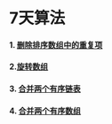
# 7天算法

#### 1. [删除排序数组中的重复项](./remove-duplicates-from-sorted-array.md)

#### 2.[旋转数组](./rotate-array.md)

#### 3. [合并两个有序链表](./merge-two-sorted-lists.md)
#### 4. [合并两个有序数组](./merge-two-sorted-array.md)

